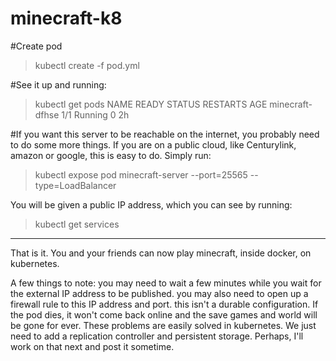 # minecraft-k8


#Create pod
> kubectl create -f pod.yml

#See it up and running:
> kubectl get pods
NAME                      READY     STATUS    RESTARTS   AGE
minecraft-dfhse           1/1       Running   0          2h

#If you want this server to be reachable on the internet, you probably need to do some more things. If you are on a public cloud, like Centurylink, amazon or google, this is easy to do. Simply run:

> kubectl expose pod minecraft-server --port=25565 --type=LoadBalancer

You will be given a public IP address, which you can see by running:

> kubectl get services


-------------------------------------


That is it. You and your friends can now play minecraft, inside docker, on kubernetes. 

A few things to note:
you may need to wait a few minutes while you wait for the external IP address to be published. 
you may also need to open up a firewall rule to this IP address and port. 
this isn't a durable configuration. If the pod dies, it won't come back online and the save games and world will be gone for ever. These problems are easily solved in kubernetes. We just need to add a replication controller and persistent storage. Perhaps, I'll work on that next and post it sometime. 
